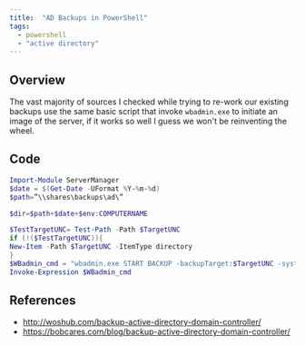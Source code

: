 ```yaml
---
title:  "AD Backups in PowerShell"
tags:
  - powershell
  - "active directory"
---
```

## Overview
The vast majority of sources I checked while trying to re-work our existing backups use the same basic script that invoke `wbadmin.exe` to initiate an image of the server, if it works so well I guess we won't be reinventing the wheel.

## Code
```Powershell
Import-Module ServerManager
$date = $(Get-Date -UFormat %Y-%m-%d)
$path=”\\shares\backups\ad\”

$dir=$path+$date+$env:COMPUTERNAME

$TestTargetUNC= Test-Path -Path $TargetUNC
if (!($TestTargetUNC)){
New-Item -Path $TargetUNC -ItemType directory
}
$WBadmin_cmd = "wbadmin.exe START BACKUP -backupTarget:$TargetUNC -systemState -noverify -vssCopy -quiet"
Invoke-Expression $WBadmin_cmd
```

## References
* http://woshub.com/backup-active-directory-domain-controller/
* https://bobcares.com/blog/backup-active-directory-domain-controller/